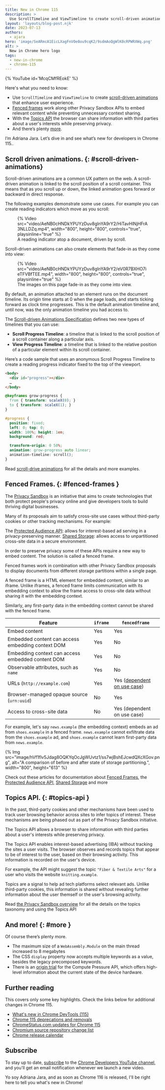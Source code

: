 ```yaml
---
title: New in Chrome 115
description: >
  Use ScrollTimeline and ViewTimeline to create scroll-driven animations that enhance user experience. Fenced frames work along other Privacy Sandbox APIs to embed relevant content while preventing unnecessary context sharing. With the Topics API the browser can share information with third parties about a user's interests while preserving privacy and there’s plenty more.
layout: 'layouts/blog-post.njk'
date: 2023-07-13
authors:
  - ajara
hero: 'image/SeARmcA1EicLXagFnVOe0ou9cqK2/9sdmAoQgWlK0cRPWRXWq.png'
alt: >
  New in Chrome hero logo
tags:
  - new-in-chrome
  - chrome-115
---
```


{% YouTube id='McqCMfREokE' %}

Here's what you need to know:


* Use `ScrollTimeline` and `ViewTimeline` to create [scroll-driven animations](#scroll-driven-animations) that enhance user experience.
* [Fenced frames](#fenced-frames) work along other Privacy Sandbox APIs to embed relevant content while preventing unnecessary context sharing.
* With the [Topics API](#topics-api) the browser can share information with third parties about a user's interests while preserving privacy.
* And there’s plenty [more](#more).

I’m Adriana Jara. Let’s dive in and see what’s new for developers in Chrome 115..
## Scroll driven animations. {: #scroll-driven-animations}
Scroll-driven animations are a common UX pattern on the web. A scroll-driven animation is linked to the scroll position of a scroll container.
This means that as you scroll up or down, the linked animation goes forward or backward in direct response.

The following examples demonstrate some use cases. For example you can create reading indicators which move as you scroll:

<figure>
  {% Video src="video/AeNB0cHNDkYPUYzDuv8gInYA9rY2/HiTavHlNjHFrA3NLLDZq.mp4", width="800", height="800", controls="true", playsinline="true" %}
  <figcaption>A reading indicator atop a document, driven by scroll.</figcaption>
</figure>

Scroll-driven animations can also create elements that fade-in as they come into view:

<figure>
  {% Video src="video/AeNB0cHNDkYPUYzDuv8gInYA9rY2/eV0R7BXHO7ieTFVBfTEE.mp4", width="800", height="800", controls="true", playsinline="true" %}
  <figcaption>The images on this page fade-in as they come into view.</figcaption>
</figure>

By default, an animation attached to an element runs on the document timeline. Its origin time starts at 0 when the page loads, and starts ticking forward as clock time progresses. This is the default animation timeline and, until now, was the only animation timeline you had access to.

The [Scroll-driven Animations Specification](https://drafts.csswg.org/scroll-animations-1/) defines two new types of timelines that you can use:


- **Scroll Progress Timeline**: a timeline that is linked to the scroll position of a scroll container along a particular axis.
- **View Progress Timeline**: a timeline that is linked to the relative position of a particular element within its scroll container.

Here’s a code sample that uses an anonymous Scroll Progress Timeline to create a reading progress indicator fixed to the top of the viewport.

```html
<body>
  <div id="progress"></div>
  …
</body>
```

```css
@keyframes grow-progress {
  from { transform: scaleX(0); }
  to { transform: scaleX(1); }
}

#progress {
  position: fixed;
  left: 0; top: 0;
  width: 100%; height: 1em;
  background: red;

  transform-origin: 0 50%;
  animation: grow-progress auto linear;
  animation-timeline: scroll();
}
```

Read [scroll-drive animations](/articles/scroll-driven-animations/) for all the details and more examples.

## Fenced Frames. {: #fenced-frames }

The [Privacy Sandbox](/docs/privacy-sandbox/overview/) is an initiative that aims to create technologies that both protect people's privacy online and give developers tools to build thriving digital businesses.

Many of its proposals aim to satisfy cross-site use cases without third-party cookies or other tracking mechanisms. For example:

The [Protected Audience API](/docs/privacy-sandbox/fledge-api/): allows for interest-based ad serving in a privacy-preserving manner.
[Shared Storage](/docs/privacy-sandbox/shared-storage/): allows access to unpartitioned cross-site data in a secure environment.

In order to preserve privacy some of these APIs require a new way to embed content. The solution is called a fenced frame.

Fenced frames work in combination with other Privacy Sandbox proposals to display documents from different storage partitions within a single page.

A fenced frame is a HTML element for embedded content, similar to an iframe. Unlike iframes, a fenced frame limits communication with its embedding context to allow the frame access to cross-site data without sharing it with the embedding context.

Similarly, any first-party data in the embedding context cannot be shared with the fenced frame.

<table class="with-heading-tint">
     <thead>
    <tr>
      <th>Feature </th>
      <th><code>iframe</code></th>
      <th><code>fencedframe</code></th>
    </tr></thead>
      <tbody>
    <tr>
      <td>Embed content</td>
      <td>Yes</td>
      <td>Yes</td>
   </tr>
   <tr>
      <td>Embedded content can access embedding context DOM</td>
      <td>Yes</td>
      <td>No</td>
   </tr>
   <tr>
      <td>Embedding context can access embedded content DOM</td>
      <td>Yes</td>
      <td>No</td>
   </tr>
   <tr>
      <td>Observable attributes, such as <code>name</code></td>
      <td>Yes</td>
      <td>No</td>
   </tr>
   <tr>
      <td>URLs (<code>http://example.com</code>) </td>
      <td>Yes</td>
      <td>Yes (<a href="https://github.com/WICG/fenced-frame/blob/master/explainer/use_cases.md">dependent on use case</a>)</td>
   </tr>
   <tr>
      <td>Browser-managed opaque source (<code>urn:uuid</code>)</td>
      <td>No</td>
      <td>Yes</td>
   </tr>
   <tr>
      <td>Access to cross-site data </td>
      <td>No</td>
      <td>Yes (dependent on use case)</td>
   </tr>
</tbody></table>


For example, let's say `news.example` (the embedding context) embeds an ad from `shoes.example` in a fenced frame. `news.example` cannot exfiltrate data from the `shoes.example` ad, and `shoes.example` cannot learn first-party data from `news.example`.

{% Img src="image/hVf1flv5Jdag8OQKYqOcJgWUvtz1/ss7wjBshEJcwdQXcXGov.png", alt="A comparison of before and after state of storage partitioning.", width="800", height="613" %}

Check out these articles for documentation about [Fenced Frames](/docs/privacy-sandbox/fenced-frame/), the [Protected Audience API](/docs/privacy-sandbox/fledge-api/), [Shared Storage](docs/privacy-sandbox/shared-storage/) and more

## Topics API. {: #topics-api }

In the past, third-party cookies and other mechanisms have been used to track user browsing behavior across sites to infer topics of interest. These mechanisms are being phased out as part of the Privacy Sandbox initiative.

The Topics API allows a browser to share information with third parties about a user's interests while preserving privacy.

The Topics API enables interest-based advertising (IBA)  without tracking the sites a user visits. The browser observes and records topics that appear to be of interest to the user, based on their browsing activity. This information is recorded on the user's device.


For example, the API might suggest the topic `"Fiber & Textile Arts"`  for a user who visits the website `knitting.example`.


Topics are a signal to help ad tech platforms select relevant ads. Unlike third-party cookies, this information is shared without revealing further information about the user themself or the user's browsing activity.

Read [the Privacy Sandbox overview](/docs/privacy-sandbox/topics/overview/)  for all the details on the topics taxonomy and using the Topics API

## And more! {: #more }

Of course there’s plenty more.

* The maximum size of a `WebAssembly.Module` on the main thread increased to 8 megabytes
* The CSS `display` property now accepts multiple keywords as a value, besides the legacy precomposed keywords.
* There is an [origin trial](/origintrials/#/view_trial/1196831600973709313) for the Compute Pressure API, which offers high-level information about the current state of the device hardware.

## Further reading

This covers only some key highlights. Check the links below for
additional changes in Chrome 115.

* [What's new in Chrome DevTools (115)](/blog/new-in-devtools-115/)
* [Chrome 115 deprecations and removals](/blog/deps-rems-115/)
* [ChromeStatus.com updates for Chrome 115](https://chromestatus.com/features#milestone%3D115)
* [Chromium source repository change list](https://chromium.googlesource.com/chromium/src/+log/114.0.5735.237..115.0.5790.93)
* [Chrome release calendar](https://chromiumdash.appspot.com/schedule)

## Subscribe

To stay up to date, [subscribe](https://goo.gl/6FP1a5) to the
[Chrome Developers YouTube channel](https://www.youtube.com/user/ChromeDevelopers/),
and you'll get an email notification whenever we launch a new video.

Yo soy Adriana Jara, and as soon as Chrome 116 is released, I'll be right here to
tell you what's new in Chrome!